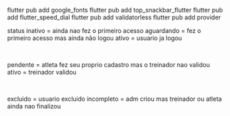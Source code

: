 flutter pub add google_fonts
flutter pub add top_snackbar_flutter
flutter pub add flutter_speed_dial
flutter pub add validatorless
flutter pub add provider

status
inativo = ainda nao fez o primeiro acesso
aguardando = fez o primeiro acesso mas ainda não logou
ativo = usuario ja logou

<br>

pendente = atleta fez seu proprio cadastro mas o treinador nao validou
ativo = treinador validou

<br>

excluido = usuario excluido
incompleto = adm criou mas treinador ou atleta ainda nao finalizou
